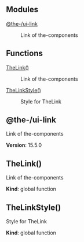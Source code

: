 <!--- Code generated by @the-/script-doc. DO NOT EDIT. -->

## Modules

<dl>
<dt><a href="#module_@the-/ui-link">@the-/ui-link</a></dt>
<dd><p>Link of the-components</p>
</dd>
</dl>

## Functions

<dl>
<dt><a href="#TheLink">TheLink()</a></dt>
<dd><p>Link of the-components</p>
</dd>
<dt><a href="#TheLinkStyle">TheLinkStyle()</a></dt>
<dd><p>Style for TheLink</p>
</dd>
</dl>

<a name="module_@the-/ui-link"></a>

## @the-/ui-link
Link of the-components

**Version**: 15.5.0  
<a name="TheLink"></a>

## TheLink()
Link of the-components

**Kind**: global function  
<a name="TheLinkStyle"></a>

## TheLinkStyle()
Style for TheLink

**Kind**: global function  
